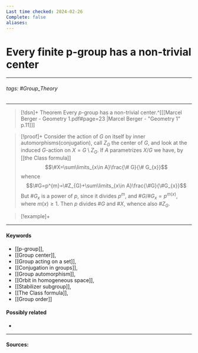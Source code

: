 ```yaml
---
Last time checked: 2024-02-26
Complete: false
aliases:
---
```

# Every finite p-group has a non-trivial center
***
###### tags: #Group_Theory 
***
>[!dsn]+ Theorem
>Every $p$-group has a non-trivial center.^[[[Marcel Berger - Geometry 1.pdf#page=23 |Marcel Berger - "Geometry 1" p.11]]]

>[!proof]+
>Consider the action of $G$ on itself by inner automorphisms(conjugation), call $Z_{G}$ the center of $G$, and look at the induced $G$-action on $X=G\setminus Z_{G}$. If $A$ parametrizes $X/G$ we have, by [[the Class formula]]
>$$\#X=\sum\limits_{x\in A}\frac{\# G}{\# G_{x}}$$
>whence
>$$\#G=p^{m}=\#Z_{G}+\sum\limits_{x\in A}\frac{\#G}{\#G_{x}}$$
>But $\# G_{x}$ is a power of $p$, since it divides $p^{m}$, and $\#G/\#G_{x}=p^{m(x)}$, where $m(x)\ge1$. Then $p$ divides $\# G$ and $\#X$, whence also $\#Z_{G}$.

>[!example]+ 
>
***
#### Keywords
- [[p-group]],
- [[Group center]],
- [[Group acting on a set]],
- [[Conjugation in groups]],
- [[Group automorphism]],
- [[Orbit in homogeneous space]],
- [[Stabilizer subgroup]],
- [[The Class formula]],
- [[Group order]]
#### Possibly related
- 
***
#### Sources: